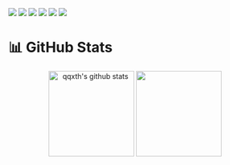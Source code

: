 


![](https://img.shields.io/badge/Python-informational?style=flat-square&logo=python&logoColor=f0db4f&color=3168b0)
![](https://img.shields.io/badge/JavaScript-informational?style=flat-square&logo=javascript&logoColor=323330&color=f0db4f)
![](https://img.shields.io/badge/Django-informational?style=flat-square&logo=django&logoColor=323330&color=265e0a)
![](https://img.shields.io/badge/React-informational?style=flat-square&logo=react&logoColor=438ff0&color=03162e)
![](https://img.shields.io/badge/VS%20Code-informational?style=flat-square&logo=visual-studio-code&logoColor=white&color=007acc)
![](https://img.shields.io/badge/Pycharm-informational?style=flat-square&logo=pycharm&logoColor=323330&color=4a9e66)



# 📊 GitHub Stats

<div align="center">
  <img height="170em" src="https://github-readme-stats.vercel.app/api?username=qqxth&show_icons=true&include_all_commits=true&count_private=true&theme=outrun&hide_border=true&bg_color=00000000" alt="qqxth's github stats" />
  <img height="170em" src="https://github-readme-stats.vercel.app/api/top-langs/?username=qqxth&langs_count=10&hide=jupyter%20notebook&theme=outrun&layout=compact&hide_border=true&bg_color=00000000" />
</div>
